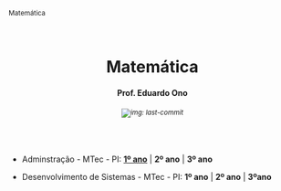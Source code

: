 <sup>Matemática</sup>
<img alt="" width="100%" height="2px" align="right">

&nbsp;

<h1 align="center">Matemática</h1>
<h4 align="center">Prof. Eduardo Ono</h4>
<h6 align="center"><sup><img src="https://img.shields.io/github/last-commit/eduardo-ono/Matematica" alt="img: last-commit"></sup></h6>

&nbsp;

* Adminstração - MTec - PI: [<strong>1º ano</strong>](./administracao-mtec-pi/2025-1o-ano/) | <strong>2º ano</strong> | <strong>3º ano</strong>

* Desenvolvimento de Sistemas - MTec - PI: <strong>1º ano</strong> | <strong>2º ano</strong> | <strong>3ºano</strong>

&nbsp;
